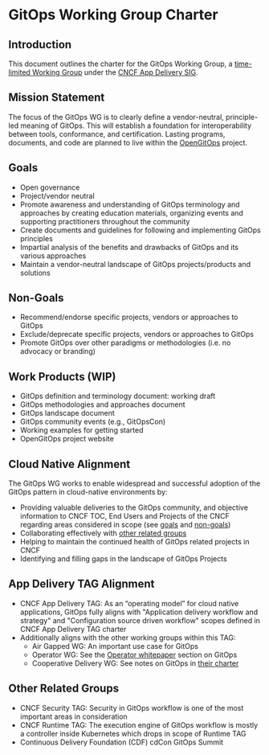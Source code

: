 # GitOps Working Group Charter

## Introduction

This document outlines the charter for the GitOps Working Group, a [time-limited Working Group](https://github.com/cncf/toc/blob/main/sigs/cncf-sigs.md#responsibilities--empowerment-of-sigs) under the [CNCF App Delivery SIG](https://github.com/cncf/sig-app-delivery).

## Mission Statement

The focus of the GitOps WG is to clearly define a vendor-neutral, principle-led meaning of GitOps.
This will establish a foundation for interoperability between tools, conformance, and certification. Lasting programs, documents, and code are planned to live within the [OpenGitOps](https://github.com/open-gitops) project.

## Goals

- Open governance
- Project/vendor neutral
- Promote awareness and understanding of GitOps terminology and approaches by creating education materials, organizing events and supporting practitioners throughout the community
- Create documents and guidelines for following and implementing GitOps principles
- Impartial analysis of the benefits and drawbacks of GitOps and its various approaches
- Maintain a vendor-neutral landscape of GitOps projects/products and solutions

## Non-Goals

- Recommend/endorse specific projects, vendors or approaches to GitOps
- Exclude/deprecate specific projects, vendors or approaches to GitOps
- Promote GitOps over other paradigms or methodologies (i.e. no advocacy or branding)

## Work Products (WIP)

- GitOps definition and terminology document: working draft
- GitOps methodologies and approaches document
- GitOps landscape document
- GitOps community events (e.g., GitOpsCon)
- Working examples for getting started
- OpenGitOps project website

## Cloud Native Alignment

The GitOps WG works to enable widespread and successful adoption of the GitOps pattern in cloud-native environments by:

- Providing valuable deliveries to the GitOps community, and objective information to CNCF TOC, End Users and Projects of the CNCF regarding areas considered in scope (see [goals](#goals) and [non-goals](#non-goals))
- Collaborating effectively with [other related groups](#other-related-groups)
- Helping to maintain the continued health of GitOps related projects in CNCF
- Identifying and filling gaps in the landscape of GitOps Projects

## App Delivery TAG Alignment

- CNCF App Delivery TAG: As an “operating model” for cloud native applications, GitOps fully aligns with "Application delivery workflow and strategy" and "Configuration source driven workflow" scopes defined in CNCF App Delivery TAG charter
- Additionally aligns with the other working groups within this TAG:
  - Air Gapped WG: An important use case for GitOps
  - Operator WG: See the [Operator whitepaper](https://github.com/cncf/tag-app-delivery/blob/master/operator-wg/whitepaper/Operator-WhitePaper_v1-0.md#operator-for-gitops) section on GitOps
  - Cooperative Delivery WG: See notes on GitOps in [their charter](https://github.com/cncf/tag-app-delivery/blob/master/cooperative-delivery-wg/charter.md)

## Other Related Groups

- CNCF Security TAG: Security in GitOps workflow is one of the most important areas in consideration
- CNCF Runtime TAG: The execution engine of GitOps workflow is mostly a controller inside Kubernetes which drops in scope of Runtime TAG
- Continuous Delivery Foundation (CDF) cdCon GitOps Summit
